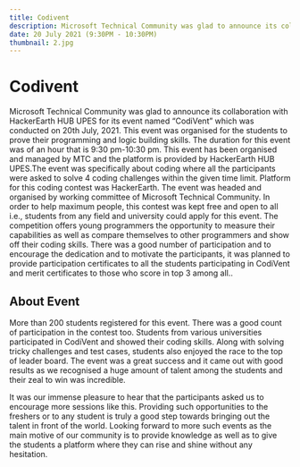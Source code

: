 ```yaml
---
title: Codivent
description: Microsoft Technical Community was glad to announce its collaboration with HackerEarth HUB UPES for its event named “CodiVent” which was conducted on 20th July, 2021. This event was organised for the students to prove their programming and logic building skills. The duration for this event was of an hour that is 9:30 pm-10:30 pm. This event has been organised and managed by MTC and the platform is provided by HackerEarth HUB UPES.The event was specifically about coding where all the participants were asked to solve 4 coding challenges within the given time limit. Platform for this coding contest was HackerEarth. The event was headed and organised by working committee of Microsoft Technical Community. In order to help maximum people, this contest was kept free and open to all i.e., students from any field and university could apply for this event. The competition offers young programmers the opportunity to measure their capabilities as well as compare themselves to other programmers and show off their coding skills. There was a good number of participation and to encourage the dedication and to motivate the participants, it was planned to provide participation certificates to all the students participating in CodiVent and merit certificates to those who score in top 3 among all..
date: 20 July 2021 (9:30PM - 10:30PM)
thumbnail: 2.jpg
---
```


# Codivent

Microsoft Technical Community was glad to announce its collaboration with HackerEarth HUB UPES for its event named “CodiVent” which was conducted on 20th July, 2021. This event was organised for the students to prove their programming and logic building skills. The duration for this event was of an hour that is 9:30 pm-10:30 pm. This event has been organised and managed by MTC and the platform is provided by HackerEarth HUB UPES.The event was specifically about coding where all the participants were asked to solve 4 coding challenges within the given time limit. Platform for this coding contest was HackerEarth. The event was headed and organised by working committee of Microsoft Technical Community. In order to help maximum people, this contest was kept free and open to all i.e., students from any field and university could apply for this event. The competition offers young programmers the opportunity to measure their capabilities as well as compare themselves to other programmers and show off their coding skills. There was a good number of participation and to encourage the dedication and to motivate the participants, it was planned to provide participation certificates to all the students participating in CodiVent and merit certificates to those who score in top 3 among all..

## About Event

More than 200 students registered for this event. There was a good count of participation in the contest too. Students from various universities participated in CodiVent and showed their coding skills. Along with solving tricky challenges and test cases, students also enjoyed the race to the top of leader board. The event was a great success and it came out with good results as we recognised a huge amount of talent among the students and their zeal to win was incredible.

It was our immense pleasure to hear that the participants asked us to encourage more sessions like this. Providing such opportunities to the freshers or to any student is truly a good step towards bringing out the talent in front of the world. Looking forward to more such events as the main motive of our community is to provide knowledge as well as to give the students a platform where they can rise and shine without any hesitation.
